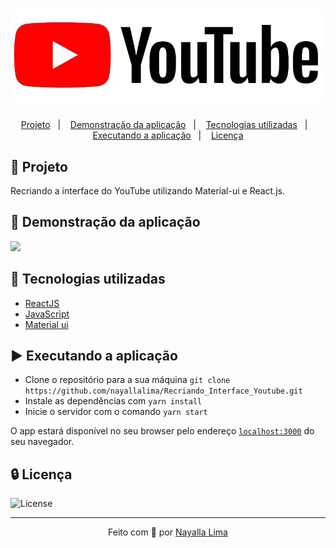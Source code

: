 <h1 align="center">   <img src="/public/images/preto.png" ></img></h1>

<p align="center">  
  <a href="#-projeto">Projeto</a>&nbsp;&nbsp;&nbsp;|&nbsp;&nbsp;&nbsp;  
  <a href="#-demonstração-da-aplicação">Demonstração da aplicação</a>&nbsp;&nbsp;&nbsp;|&nbsp;&nbsp;&nbsp;  
  <a href="#-tecnologias-utilizadas">Tecnologias utilizadas</a>&nbsp;&nbsp;&nbsp;|&nbsp;&nbsp;&nbsp;  
  <a href="#%EF%B8%8F-executando-a-aplicação">Executando a aplicação</a>&nbsp;&nbsp;&nbsp;|&nbsp;&nbsp;&nbsp;  
  <a href="#-licença">Licença</a>
</p>

## 🚩 Projeto

Recriando a interface do YouTube utilizando Material-ui e React.js. 

##  👀 Demonstração da aplicação
![](recriandoYoutube.gif)

## 💈 Tecnologias utilizadas

- [ReactJS](https://pt-br.reactjs.org/)
- [JavaScript](https://www.javascript.com/)
- [Material ui](https://mui.com/pt/)

## ▶️ Executando a aplicação

- Clone o repositório para a sua máquina
  `git clone https://github.com/nayallalima/Recriando_Interface_Youtube.git`
- Instale as dependências com `yarn install`
- Inicie o servidor com o comando `yarn start`

O app estará disponível no seu browser pelo endereço [`localhost:3000`](http://localhost:3000) do seu navegador.
## 🔒 Licença

<a> <img alt="License" src="https://img.shields.io/badge/license-MIT-blueviolet"> </a>

---
<p align="center">
  Feito com 💜️ por <a href="https://github.com/nayallalima">Nayalla Lima </a>
</p>
